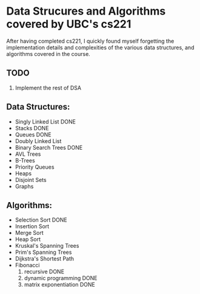 # Data Strucures and Algorithms covered by UBC's cs221

After having completed cs221, I quickly found myself forgetting the implementation
details and complexities of the various data structures, and algorithms covered in
the course.


## TODO
1. Implement the rest of DSA

## Data Structures:
- Singly Linked List        DONE
- Stacks                    DONE
- Queues                    DONE
- Doubly Linked List
- Binary Search Trees       DONE
- AVL Trees
- B-Trees
- Priority Queues
- Heaps
- Disjoint Sets
- Graphs

## Algorithms:
- Selection Sort            DONE
- Insertion Sort
- Merge Sort
- Heap Sort
- Kruskal's Spanning Trees
- Prim's Spanning Trees
- Dijkstra's Shortest Path
- Fibonacci
  1. recursive              DONE
  2. dynamic programming    DONE
  3. matrix exponentiation  DONE
